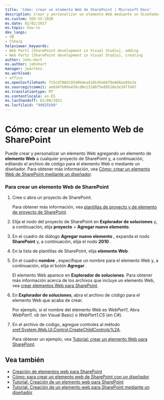 ```yaml
---
title: 'Cómo: crear un elemento Web de SharePoint | Microsoft Docs'
description: Crear y personalizar un elemento Web mediante un diseñador, o agregando un elemento de elemento Web a cualquier proyecto de SharePoint y editando después el archivo de código para el elemento Web.
ms.custom: SEO-VS-2020
ms.date: 02/02/2017
ms.topic: how-to
dev_langs:
- VB
- CSharp
helpviewer_keywords:
- Web Parts [SharePoint development in Visual Studio], adding
- Web Parts [SharePoint development in Visual Studio], creating
author: John-Hart
ms.author: johnhart
manager: jmartens
ms.workload:
- office
ms.openlocfilehash: f15cd788d19540bdea416b36ab0f8e8d8aa95e3a
ms.sourcegitcommit: ae6d47b09a439cd0e13180f5e89510e3e347fd47
ms.translationtype: MT
ms.contentlocale: es-ES
ms.lasthandoff: 02/08/2021
ms.locfileid: "99925599"
---
```

# <a name="how-to-create-a-sharepoint-web-part"></a>Cómo: crear un elemento Web de SharePoint
  Puede crear y personalizar un elemento Web agregando un elemento de **elemento Web** a cualquier proyecto de SharePoint y, a continuación, editando el archivo de código para el elemento Web o mediante un diseñador. Para obtener más información, vea [Cómo: crear un elemento Web de SharePoint mediante un diseñador](../sharepoint/how-to-create-a-sharepoint-web-part-by-using-a-designer.md).

### <a name="to-create-a-sharepoint-web-part"></a>Para crear un elemento Web de SharePoint

1. Cree o abra un proyecto de SharePoint.

     Para obtener más información, vea [plantillas de proyecto y de elemento de proyecto de SharePoint](../sharepoint/sharepoint-project-and-project-item-templates.md).

2. Elija el nodo del proyecto de SharePoint en **Explorador de soluciones** y, a continuación, elija **proyecto**  >  **Agregar nuevo elemento**.

3. En el cuadro de diálogo **Agregar nuevo elemento** , expanda el nodo **SharePoint** y, a continuación, elija el nodo **2010** .

4. En la lista de plantillas de SharePoint, elija **elemento Web**.

5. En el cuadro **nombre** , especifique un nombre para el elemento Web y, a continuación, elija el botón **Agregar** .

     El elemento Web aparece en **Explorador de soluciones**. Para obtener más información acerca de los archivos que incluye un elemento Web, vea [crear elementos Web para SharePoint](../sharepoint/creating-web-parts-for-sharepoint.md).

6. En **Explorador de soluciones**, abra el archivo de código para el elemento Web que acaba de crear.

     Por ejemplo, si el nombre del elemento Web es *WebPart1*, Abra *WebPart1. vb* (en Visual Basic) o *WebPart1.CS* (en C#).

7. En el archivo de código, agregue controles al método <xref:System.Web.UI.Control.CreateChildControls%2A>.

     Para obtener un ejemplo, vea [Tutorial: crear un elemento Web para SharePoint](../sharepoint/walkthrough-creating-a-web-part-for-sharepoint.md).

## <a name="see-also"></a>Vea también
- [Creación de elementos web para SharePoint](../sharepoint/creating-web-parts-for-sharepoint.md)
- [Cómo: para crear un elemento web de SharePoint con un diseñador](../sharepoint/how-to-create-a-sharepoint-web-part-by-using-a-designer.md)
- [Tutorial: Creación de un elemento web para SharePoint](../sharepoint/walkthrough-creating-a-web-part-for-sharepoint.md)
- [Tutorial: Creación de un elemento web para SharePoint mediante un diseñador](../sharepoint/walkthrough-creating-a-web-part-for-sharepoint-by-using-a-designer.md)
